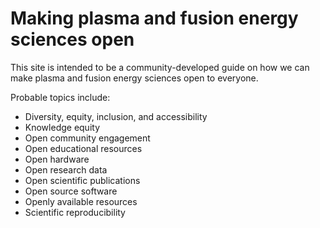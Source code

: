 # Making plasma and fusion energy sciences open

This site is intended to be a community-developed guide on how we can 
make plasma and fusion energy sciences open to everyone. 

Probable topics include:

- Diversity, equity, inclusion, and accessibility
- Knowledge equity
- Open community engagement
- Open educational resources
- Open hardware
- Open research data
- Open scientific publications
- Open source software
- Openly available resources
- Scientific reproducibility